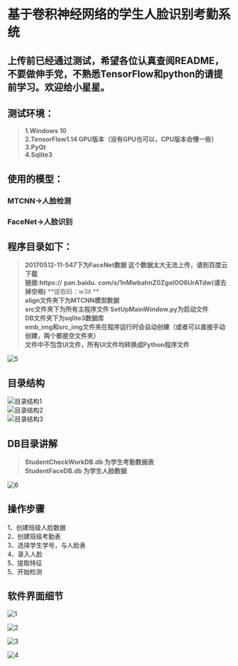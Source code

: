  # 基于卷积神经网络的学生人脸识别考勤系统  
 ## 上传前已经通过测试，希望各位认真查阅README，不要做伸手党，不熟悉TensorFlow和python的请提前学习。欢迎给小星星。    
 ## 测试环境：
 >**1.Windows 10**  
 >**2.TensorFlow1.14 GPU版本（没有GPU也可以，CPU版本会慢一些）**  
 >**3.PyQt**  
 >**4.Sqlite3**  

 ## 使用的模型：
 ### MTCNN->人脸检测  
 ### FaceNet->人脸识别  

 ## 程序目录如下：
>**20170512-11-547下为FaceNet数据 这个数据太大无法上传，请到百度云下载**   
>**链接:https://** 
>**pan.baidu.**
>**com/s/1nMwbahnZ0ZgeIOO6UrATdw(请去掉空格)**
>**提取码：w3it  **    
>**align文件夹下为MTCNN模型数据**  
>**src文件夹下为所有主程序文件 SetUpMainWindow.py为启动文件**  
>**DB文件夹下为sqlite3数据库**  
>**emb_img和src_img文件夹在程序运行时会自动创建（或者可以直接手动创建，两个都是空文件夹）**  
**文件中不包含UI文件，所有UI文件均转换成Python程序文件**  

![5](https://github.com/omega-Lee/PyQt5_Face_Recognition/blob/master/image/5.png)  

## 目录结构
![目录结构1](https://github.com/omega-Lee/PyQt5_Face_Recognition/blob/master/image/目录结构1.png)  
![目录结构2](https://github.com/omega-Lee/PyQt5_Face_Recognition/blob/master/image/目录结构2.png)  
![目录结构3](https://github.com/omega-Lee/PyQt5_Face_Recognition/blob/master/image/目录结构3.png)  


## DB目录讲解
>**StudentCheckWorkDB.db 为学生考勤数据表**  
>**StudentFaceDB.db 为学生人脸数据**  

![6](https://github.com/omega-Lee/PyQt5_Face_Recognition/blob/master/image/6.png)

## 操作步骤
1、创建班级人脸数据  
2、创建班级考勤表  
3、选择学生学号，与人脸表  
4、录入人脸  
5、提取特征  
5、开始检测  
  
## 软件界面细节  

![1](https://github.com/omega-Lee/PyQt5_Face_Recognition/blob/master/image/1.png) 

![2](https://github.com/omega-Lee/PyQt5_Face_Recognition/blob/master/image/2.png) 

![3](https://github.com/omega-Lee/PyQt5_Face_Recognition/blob/master/image/3.png) 

![4](https://github.com/omega-Lee/PyQt5_Face_Recognition/blob/master/image/4.png) 
